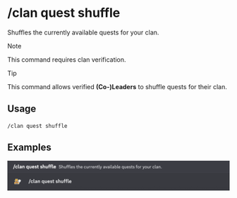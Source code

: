 # /clan quest shuffle

Shuffles the currently available quests for your clan.

> [!NOTE]
> This command requires clan verification.

> [!TIP]
> This command allows verified **(Co-)Leaders** to shuffle quests for their clan.

## Usage

```
/clan quest shuffle
```

## Examples

<img src="../../../_media/examples/clan/quest/shuffle-0.png" class="rounded-corners">

